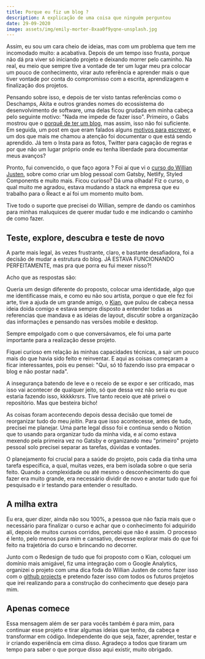 ```yaml
---
title: Porque eu fiz um blog ?
description: A explicação de uma coisa que ninguém perguntou
date: 29-09-2020
image: assets/img/emily-morter-8xaa0f9yqne-unsplash.jpg
---
```

Assim, eu sou um cara cheio de ideias, mas com um problema que tem me incomodado muito: a acabativa. Depois de um tempo isso frusta, porque não dá pra viver só iniciando projeto e deixando morrer pelo caminho. Na real, eu meio que sempre tive a vontade de ter um lugar meu pra colocar um pouco de conhecimento, virar auto referência e aprender mais o que tiver vontade por conta do compromisso com a escrita, aprendizagem e finalização dos projetos.

Pensando sobre isso, e depois de ter visto tantas referências como o Deschamps, Akita e outros grandes nomes do ecossistema do desenvolvimento de software, uma delas ficou grudada em minha cabeça pelo seguinte motivo: "Nada me impede de fazer isso". Primeiro, o Gabs mostrou que o [porquê de ter um blog](http://gabsferreira.com/voce-deveria-ter-um-blog/), mas assim, isso não foi suficiente. Em seguida, um post em que eram falados alguns [motivos para escrever](http://gabsferreira.com/por-que-ter-um-blog-de-tecnologia-razoes-pra-voce-escrever/), e um dos que mais me chamou a atenção foi documentar o que está sendo aprendido. Já tem o Insta para as fotos, Twitter para cagação de regras e por que não um lugar próprio onde eu tenha liberdade para documentar meus avanços? 

Pronto, fui convencido, o que faço agora ? Foi aí que vi o [curso do Willian Justen](https://www.udemy.com/course/gatsby-crie-um-site-pwa-com-react-graphql-e-netlify-cms/), sobre como criar um blog pessoal com Gatsby, Netlify, Styled Components e muito mais. Ficou curioso? Dá uma olhada! Fiz o curso, o qual muito me agradou, estava mudando a stack na empresa que eu trabalho para o React e aí foi um momento muito bom. 

Tive todo o suporte que precisei do Willian, sempre de dando os caminhos para minhas maluquices de querer mudar tudo e me indicando o caminho de como fazer.

## Teste, explore, descubra e teste de novo

A parte mais legal, às vezes frustrante, claro, e bastante desafiadora, foi a decisão de mudar a estrutura do blog. JÁ ESTAVA FUNCIONANDO PERFEITAMENTE, mas pra que porra eu fui mexer nisso?!

Acho que as respostas são:

Queria um design diferente do proposto, colocar uma identidade, algo que me identificasse mais, e como eu não sou artista, porque o que ele fez foi arte, tive a ajuda de um grande amigo, o [Kian](https://www.linkedin.com/in/flaviakian/), que pulou de cabeça nessa ideia doida comigo e estava sempre disposto a entender todas as referencias que mandava e as ideias de layout, discutir sobre a organização das informações e pensando nas versões mobile e desktop. 

Sempre empolgado com o que conversávamos, ele foi uma parte importante para a realização desse projeto.

Fiquei curioso em relação às minhas capacidades técnicas, a sair um pouco mais do que havia sido feito e reinventar. E aqui as coisas começaram a ficar  interessantes, pois eu pensei: 
"Qui, só tô fazendo isso pra empacar o blog e não postar nada". 

A insegurança batendo de leve e o receio de se expor e ser criticado, mas isso vai acontecer de qualquer jeito, só que dessa vez não seria eu que estaria fazendo isso, kkkkkrsrs. Tive tanto receio que até privei o repositório. Mas que besteira bicho! 

As coisas foram acontecendo depois dessa decisão que tomei de reorganizar tudo do meu *jeitin*. Para que isso acontecesse, antes de tudo, precisei me planejar. Uma parte legal disso foi e continua sendo o Notion que to usando para organizar tudo da minha vida, e aí como estava mexendo pela primeira vez no Gatsby e organizando meu "primeiro" projeto pessoal solo precisei separar as tarefas, dúvidas e vontades. 

O planejamento foi crucial para a saúde do projeto, pois cada dia tinha uma tarefa específica, a qual, muitas vezes, era bem isolada sobre o que seria feito. Quando a complexidade ou até mesmo o desconhecimento do que fazer era muito grande, era necessário dividir de novo e anotar tudo que foi pesquisado e ir testando para entender o resultado.

## A milha extra

Eu era, quer dizer, ainda não sou 100%, a pessoa que não fazia mais que o necessário para finalizar o curso e achar que o conhecimento foi adquirido alí, depois de muitos cursos corridos, percebi que não é assim. O processo é lento, pelo menos para mim e cansativo, devesse explorar mais do que foi feito na trajetória do curso e brincando no decorrer.

Junto com o Redesign de tudo que foi proposto com o Kian, coloquei um domínio mais amigável, fiz uma integração com o Google Analytics, organizei o projeto com uma dica foda do Willian Justen de como fazer isso com o [github projects](https://youtu.be/k41GyWZ_JTQ) e pretendo fazer isso com todos os futuros projetos que irei realizando para a construção do conhecimento que desejo para mim.

## Apenas comece

Essa mensagem além de ser para vocês também é para mim, para continuar esse projeto e tirar algumas ideias que tenho, da cabeça e transformar em código. Independente do que seja, fazer, aprender, testar e ir criando experiência em cima disso. Agradeço a todos que tiraram um tempo para saber o que porque disso aqui existir, muito obrigado.